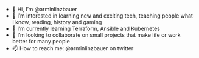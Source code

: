 - 👋 Hi, I’m @arminlinzbauer
- 👀 I’m interested in learning new and exciting tech, teaching people what I know, reading, history and gaming
- 🌱 I’m currently learning Terraform, Ansible and Kubernetes
- 💞️ I’m looking to collaborate on small projects that make life or work better for many people
- 📫 How to reach me: @arminlinzbauer on twitter

<!---
arminlinzbauer/arminlinzbauer is a ✨ special ✨ repository because its `README.md` (this file) appears on your GitHub profile.
You can click the Preview link to take a look at your changes.
--->
